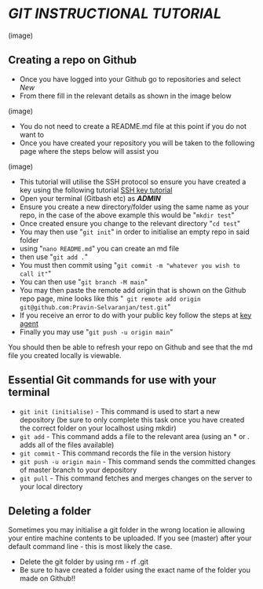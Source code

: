 # _**GIT INSTRUCTIONAL TUTORIAL**_

(image)

## Creating a repo on Github

- Once you have logged into your Github go to repositories and select _New_
- From there fill in the relevant details as shown in the image below
  

(image)



- You do not need to create a README.md file at this point if you do not want to
- Once you have created your repository you will be taken to the following page where the steps below will assist you
  

(image)


- This tutorial will utilise the SSH protocol so ensure you have created a key using the following tutorial [SSH key tutorial](https://github.com/Pravin-Selvaranjan/Spartalearning/blob/main/Github%20setup%20using%20HTTPS%20and%20SSH.md)
- Open your terminal (Gitbash etc) as **_ADMIN_**
- Ensure you create a new directory/folder using the same name as your repo, in the case of the above example this would be "```mkdir test```"
- Once created ensure you change to the relevant directory "```cd test```"
- You may then use "```git init```" in order to initialise an empty repo in said folder
- using "```nano README.md```" you can create an md file
- then use "```git add .```" 
- You must then commit using "```git commit -m "whatever you wish to call it"```"
- You can then use "```git branch -M main```"
- You may then paste the remote add origin that is shown on the Github repo page, mine looks like this "``` git remote add origin git@github.com:Pravin-Selvaranjan/test.git```"
- If you receive an error to do with your public key follow the steps at [key agent](https://docs.github.com/en/authentication/connecting-to-github-with-ssh/generating-a-new-ssh-key-and-adding-it-to-the-ssh-agent)
- Finally you may use "```git push -u origin main```"

You should then be able to refresh your repo on Github and see that the md file you created locally is viewable.

## Essential Git commands for use with your terminal

- ```git init (initialise)``` - This command is used to start a new depository (be sure to only complete this task once you have created the correct folder on your localhost using mkdir)
- ```git add``` - This command adds a file to the relevant area (using an * or . adds all of the files available)
- ```git commit``` - This command records the file in the version history
- ```git push -u origin main``` - This command sends the committed changes of master branch to your depository
- ```git pull``` - This command fetches and merges changes on the server to your local directory

## Deleting a folder

Sometimes you may initialise a git folder in the wrong location ie allowing your entire machine contents to be uploaded. 
If you see (master) after your default command line - this is most likely the case.

- Delete the git folder by using rm - rf .git 
- Be sure to have created a folder using the exact name of the folder you made on Github!!